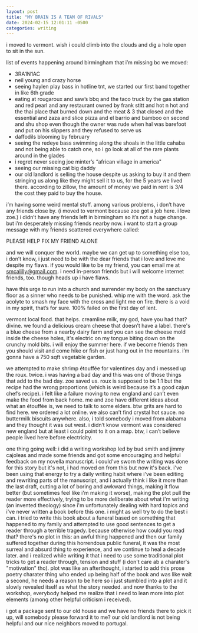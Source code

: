 ```yaml
---
layout: post
title: "MY BRAIN IS A TEAM OF RIVALS"
date: 2024-02-15 12:01:11 -0500
categories: writing
---
```


i moved to vermont. wish i could climb into the clouds and dig a hole open to sit in the sun.

list of events happening around birmingham that i’m missing bc we moved:
- 3RA1N1AC
- neil young and crazy horse
- seeing haylen play bass in hotline tnt, we started our first band together in like 6th grade
- eating at rougaroux and saw’s bbq and the taco truck by the gas station and red pearl and any restaurant owned by frank stitt and hot n hot and the thai place that burned down and the meat & 3 that closed and the essential and zaza and slice pizza and el barrio and bamboo on second and shu shop even though the owner was rude when hal was barefoot and put on his slippers and they refused to serve us
- daffodils blooming by february
- seeing the redeye bass swimming along the shoals in the little cahaba and not being able to catch one, so i go look at all of the rare plants around in the glades
- i regret never seeing joe minter’s “african village in america"
- seeing our missing cat big daddy
- our old landlord is selling the house despite us asking to buy it and them stringing us along like they might sell it to us, for the 5 years we lived there. according to zillow, the amount of money we paid in rent is 3/4 the cost they paid to buy the house.

i’m having some weird mental stuff. among various problems, i don’t have any friends close by. (i moved to vermont because zoe got a job here. i love zoe.) i didn’t have any friends left in birmingham so it’s not a huge change. but i’m desperately missing friends nearby now. i want to start a group message with my friends scattered everywhere called:

PLEASE HELP FIX MY FRIEND ALONE

and we will conquer the world. maybe we can get up to something else too, i don’t know, i just need to be with the dear friends that i love and love me despite my flaws. if you would like to be my friend, you can email me at smcalilly@gmail.com. i need in-person friends but i will welcome internet friends, too. though heads up i have flaws.

have this urge to run into a church and surrender my body on the sanctuary floor as a sinner who needs to be punished. whip me with the word. ask the acolyte to smash my face with the cross and light me on fire. there is a void in my spirit, that’s for sure. 100% failed on the first day of lent.

vermont local food. that helps. creamline milk, my god, have you had that? divine. we found a delicious cream cheese that doesn’t have a label. there's a blue cheese from a nearby dairy farm and you can see the cheese mold inside the cheese holes, it's electric on my tongue biting down on the crunchy mold bits. i will enjoy the summer here. if we become friends then you should visit and come hike or fish or just hang out in the mountains. i’m gonna have a 750 sqft vegetable garden.

we attempted to make shrimp étouffée for valentines day and i messed up the roux. twice. i was having a bad day and this was one of those things that add to the bad day. zoe saved us. roux is supposed to be 1:1 but the recipe had the wrong proportions (which is weird because it’s a good cajun chef’s recipe). i felt like a failure moving to new england and can’t even make the food from back home. me and zoe have different ideas about what an étouffée is, we need to talk to some elders. btw grits are hard to find here. we ordered a lot online. we also can’t find crystal hot sauce. no buttermilk biscuits anywhere. also, i told somebody i moved from alabama and they thought it was out west. i didn’t know vermont was considered new england but at least i could point to it on a map. btw, i can’t believe people lived here before electricity.

one thing going well: i did a writing workshop led by bud smith and jimmy cajoleas and made some friends and got some encouraging and helpful feedback on my novella manuscript. i could've sworn the writing was done for this story but it's not, i had moved on from this but now it's back. i've been using that energy to try a daily writing habit where i've been editing and rewriting parts of the manuscript, and i actually think i like it more than the last draft, cutting a lot of boring and awkward things, making it flow better (but sometimes feel like i'm making it worse), making the plot pull the reader more effectively, trying to be more deliberate about what i'm writing (an invented theology) since i'm unfortunately dealing with hard topics and i've never written a book before this one. i might as well try to do the best i can. i tried to write this book about a funeral based on something that happened to my family and attempted to use good sentences to get a reader through a terrible tragedy. because otherwise how could you read that? there's no plot in this: an awful thing happened and then our family suffered together during this horrendous public funeral, it was the most surreal and absurd thing to experience, and we continue to heal a decade later. and i realized while writing it that i need to use some traditional plot tricks to get a reader through, tension and stuff (i don't care ab a charater's "motivation" tho). plot was like an afterthought, i started to add this prose poetry charater thing who ended up being half of the book and was like wait a second, he needs a reason to be here so i just stumbled into a plot and it slowly revealed itself as what the story needed. and now thanks to the workshop, everybody helped me realize that i need to lean more into plot elements (among other helpful criticism i received).

i got a package sent to our old house and we have no friends there to pick it up, will somebody please forward it to me? our old landlord is not being helpful and our nice neighbors moved to portugal.
